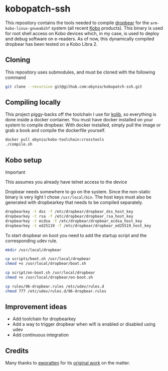 # kobopatch-ssh

This repository contains the tools needed to compile [dropbear](https://matt.ucc.asn.au/dropbear/dropbear.html) for the `arm-kobo-linux-gnueabihf` system (all recent [Kobo](https://www.kobo.com/) products). This binary is used for root shell access on Kobo devices which, in my case, is used to deploy and debug software on e-readers. As of now, this dynamically compiled dropbear has been tested on a Kobo Libra 2.

## Cloning

This repository uses submodules, and must be cloned with the following command

```sh
git clone --recursive git@github.com:obynio/kobopatch-ssh.git
```

## Compiling locally

This project piggy-backs off the toolchain I use for [kolib](https://github.com/Ewpratten/kolib), so everything is done inside a docker container. You must have docker installed on your system to compile dropbear. With docker installed, simply pull the image or grab a book and compile the dockerfile yourself.

```sh
docker pull obynio/kobo-toolchain:crosstools
./compile.sh
```

## Kobo setup

> [!IMPORTANT]  
> This assumes you already have telnet access to the device

Dropbear needs somewhere to go on the system. Since the non-static binary is very light I chose `/usr/local/bin`. The host keys must also be generated with dropbearkey that needs to be compiled separately.

```sh
dropbearkey -t dss -f /etc/dropbear/dropbear_dss_host_key
dropbearkey -t rsa -f /etc/dropbear/dropbear_rsa_host_key
dropbearkey -t ecdsa -f /etc/dropbear/dropbear_ecdsa_host_key
dropbearkey -t ed25119 -f /etc/dropbear/dropbear_ed25519_host_key
```

To start dropbear on boot you need to add the startup script and the corresponding udev rule.

```sh
mkdir /usr/local/dropbear

cp scripts/boot.sh /usr/local/dropbear
chmod +x /usr/local/dropbear/boot.sh

cp script/on-boot.sh /usr/local/dropbear
chmod +x /usr/local/dropbear/on-boot.sh

cp rules/96-dropbear.rules /etc/udev/rules.d
chmod 777 /etc/udev/rules.d/96-dropbear.rules
```

## Improvement ideas

* Add toolchain for dropbearkey
* Add a way to trigger dropbear when wifi is enabled or disabled using udev
* Add continuous integration

## Credits

Many thanks to [ewpratten](https://github.com/ewpratten) for its [original work](https://github.com/Ewpratten/KoboSSH) on the matter.
